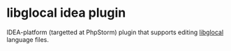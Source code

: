 # libglocal idea plugin
IDEA-platform (targetted at PhpStorm) plugin that supports editing [libglocal](https://github.com/SOF3/libglocal) language files.
